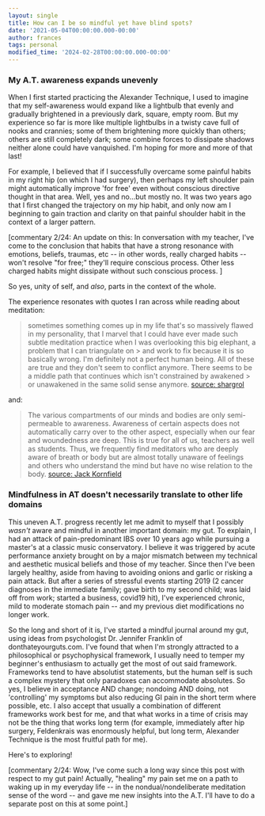 ```yaml
---
layout: single
title: How can I be so mindful yet have blind spots?
date: '2021-05-04T00:00:00.000-00:00'
author: frances
tags: personal
modified_time: '2024-02-28T00:00:00.000-00:00'
---
```



### My A.T. awareness expands unevenly

When I first started practicing the Alexander Technique, I used to imagine that my self-awareness  would expand like a lightbulb that evenly and gradually brightened in a previously dark, square, empty room.  But my experience so far is more like multiple lightbulbs in a twisty cave full of nooks and crannies; some of them brightening more quickly than others; others are still completely dark; some combine forces to dissipate shadows neither alone could have vanquished. I'm hoping for more and more of that last!

For example, I believed that if I successfully overcame some painful habits in my right hip (on which I had surgery), then perhaps my left shoulder pain might automatically improve 'for free' even without conscious directive thought in that area. Well, yes and no...but mostly no. It was two years ago that I first changed the trajectory on my hip habit, and only now am I beginning to gain traction and clarity on that painful shoulder habit in the context of a larger pattern.

[commentary 2/24: An update on this: In conversation with my teacher, I've come to the conclusion that habits that have a strong resonance with emotions, beliefs, traumas, etc -- in other words, really charged habits -- won't resolve "for free;" they'll require conscious process. Other less charged habits might dissipate without such conscious process. ]

 So yes, unity of self, and *also*, parts in the context of the whole.

The experience resonates with quotes I ran across while reading about meditation:

> sometimes something comes up in my life that's so massively flawed in my personality,  that I marvel that I could have ever made such subtle meditation practice when I was overlooking this big elephant, a problem that I can triangulate on > and work to fix because it is so basically wrong. I'm definitely not a perfect human being. All of these are true and they don't seem to conflict anymore. There seems to be a middle path that continues which isn't constrained by awakened > or unawakened in the same solid sense anymore. [source: shargrol](https://shargrolpostscompilation.blogspot.com/p/blog-page.html#:~:text=massively%20flawed%20in%20my%20personality)

and:

> The various compartments of our minds and bodies are only semi-permeable to awareness. Awareness of certain aspects does not automatically carry over to the other aspect,
> especially when our fear and woundedness are deep. This is true for all of us, teachers as well as students.
> Thus, we frequently find meditators who are deeply aware of breath or body but are almost totally unaware of feelings
> and others who understand the mind but have no wise relation to the body. [source: Jack Kornfield](https://www.buddhanet.net/psymed1.htm)

### Mindfulness in AT doesn't necessarily translate to other life domains

This uneven A.T. progress recently let me admit to myself that I possibly *wasn't* aware and mindful in another important domain: my gut.  To explain, I had an attack of pain-predominant IBS over 10 years ago while pursuing a master's at a classic music conservatory. I believe it was triggered by acute performance anxiety brought on by a major mismatch between my technical and aesthetic musical beliefs and those of my teacher. Since then I've been largely healthy, aside from having to avoiding onions and garlic or risking a pain attack. But after a series of stressful events starting 2019 (2 cancer diagnoses in the immediate family; gave birth to my second child; was laid off from work; started a business, covid19 hit), I've experienced chronic, mild to moderate stomach pain -- and my previous diet modifications no longer work.

So the long and short of it is, I've started a mindful journal around my gut, using ideas from psychologist Dr. Jennifer Franklin of donthateyourguts.com. I've found that when I'm strongly attracted to a philosophical or psychophysical framework, I usually need to temper my beginner's enthusiasm to actually get the most of out said framework.  Frameworks tend to have absolutist statements, but the human self is such a complex mystery that only paradoxes can accommodate absolutes. So yes, I believe in acceptance AND change; nondoing AND doing, not 'controlling' my symptoms but also reducing GI  pain in the short term where possible, etc. I also accept that usually a combination of different frameworks work best for me, and that what works in a time of crisis may not be the thing that works long term (for example, immediately after hip surgery, Feldenkrais was enormously helpful, but long term, Alexander Technique is the most fruitful path for me).

Here's to exploring!

[commentary 2/24: Wow, I've come such a long way since this post with respect to my gut pain! Actually, "healing" my pain set me on a path to waking up in my everyday life -- in the nondual/nondeliberate meditation sense of the word -- and gave me new insights into the A.T. I'll have to do a separate post on this at some point.]
